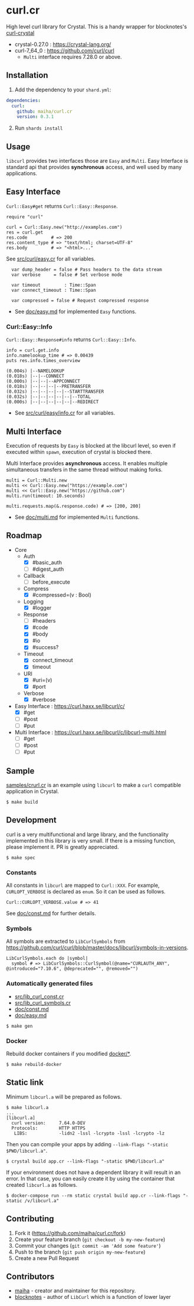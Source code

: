 # curl.cr

High level curl library for Crystal.
This is a handy wrapper for blocknotes's [curl-crystal](https://github.com/blocknotes/curl-crystal)

- crystal-0.27.0 : https://crystal-lang.org/
- curl-7_64_0 : https://github.com/curl/curl
  - `Multi` interface requires 7.28.0 or above.

## Installation

1. Add the dependency to your `shard.yml`:
```yaml
dependencies:
  curl:
    github: maiha/curl.cr
    version: 0.3.1
```
2. Run `shards install`

## Usage

`libcurl` provides two interfaces those are `Easy` and `Multi`.
Easy Interface is standard api that provides **synchronous** access, and well used by many applications.

## Easy Interface

`Curl::Easy#get` returns `Curl::Easy::Response`.

```crystal
require "curl"

curl = Curl::Easy.new("http://examples.com")
res = curl.get
res.code         # => 200
res.content_type # => "text/html; charset=UTF-8"
res.body         # => "<html>..."
```

See [src/curl/easy.cr](./src/curl/easy.cr) for all variables.

```crystal
  var dump_header = false # Pass headers to the data stream
  var verbose     = false # Set verbose mode
  
  var timeout         : Time::Span
  var connect_timeout : Time::Span

  var compressed = false # Request compressed response
```

- See [doc/easy.md](./doc/easy.md) for implemented `Easy` functions.

### Curl::Easy::Info

`Curl::Easy::Response#info` returns `Curl::Easy::Info`.

```crystal
info = curl.get.info
info.namelookup_time # => 0.00439
puts res.info.times_overview
```

```
(0.004s) |--NAMELOOKUP
(0.018s) |--|--CONNECT
(0.000s) |--|--|--APPCONNECT
(0.018s) |--|--|--|--PRETRANSFER
(0.032s) |--|--|--|--|--STARTTRANSFER
(0.032s) |--|--|--|--|--|--TOTAL
(0.000s) |--|--|--|--|--|--REDIRECT
```

- See [src/curl/easy/info.cr](./src/curl/easy.cr) for all variables.


## Multi Interface

Execution of requests by `Easy` is blocked at the libcurl level, so even if executed within `spawn`, execution of crystal is blocked there. 

Multi Interface provides **asynchronous** access. It enables multiple simultaneous transfers in the same thread without making forks.

```crystal
multi = Curl::Multi.new
multi << Curl::Easy.new("https://example.com")
multi << Curl::Easy.new("https://github.com")
multi.run(timeout: 10.seconds)

multi.requests.map(&.response.code) # => [200, 200]
```

- See [doc/multi.md](./doc/multi.md) for implemented `Multi` functions.

## Roadmap

- Core
  - Auth
    - [x] #basic_auth
    - [ ] #digest_auth
  - Callback
    - [ ] before_execute
  - Compress
    - [x] #compressed=(v : Bool)
  - Logging
    - [x] #logger
  - Response
    - [ ] #headers
    - [x] #code
    - [x] #body
    - [x] #io
    - [x] #success?
  - Timeout
    - [x] connect_timeout
    - [x] timeout
  - URI
    - [x] #uri=(v)
    - [x] #port
  - Verbose
    - [x] #verbose
- Easy Interface : https://curl.haxx.se/libcurl/c/
  - [x] #get
  - [ ] #post
  - [ ] #put
- Multi Interface : https://curl.haxx.se/libcurl/c/libcurl-multi.html
  - [ ] #get
  - [ ] #post
  - [ ] #put

## Sample

[samples/crurl.cr](./samples/crurl.cr) is an example using `libcurl` to make a `curl` compatible application in Crystal.

```console
$ make build
```

## Development

curl is a very multifunctional and large library, and the functionality implemented in this library is very small. If there is a missing function, please implement it. PR is greatly appreciated.

```console
$ make spec
```
### Constants

All constants in `libcurl` are mapped to `Curl::XXX`.
For example, `CURLOPT_VERBOSE` is declared as `enum`. So it can be used as follows.

```crystal
Curl::CURLOPT_VERBOSE.value # => 41
```

See [doc/const.md](./doc/const.md) for further details.

### Symbols

All symbols are extracted to `LibCurlSymbols` from <https://github.com/curl/curl/blob/master/docs/libcurl/symbols-in-versions>.

```crystal
LibCurlSymbols.each do |symbol|
  symbol # => LibCurlSymbols::CurlSymbol(@name="CURLAUTH_ANY", @introduced="7.10.6", @deprecated="", @removed="")
```

### Automatically generated files

- [src/lib_curl_const.cr](./src/lib_curl_const.cr)
- [src/lib_curl_symbols.cr](./src/lib_curl_symbols.cr)
- [doc/const.md](./doc/const.md) 
- [doc/easy.md](./doc/easy.md) 

```console
$ make gen
```

### Docker

Rebuild docker containers if you modified [docker/*](./docker/).

```console
$ make rebuild-docker
```

## Static link

Minimum `libcurl.a` will be prepared as follows.

```console
$ make libcurl.a
...
[libcurl.a]
  curl version:     7.64.0-DEV
  Protocols:        HTTP HTTPS
   LIBS:            -lidn2 -lssl -lcrypto -lssl -lcrypto -lz
```

Then you can compile your apps by adding `--link-flags "-static $PWD/libcurl.a"`.

```console
$ crystal build app.cr --link-flags "-static $PWD/libcurl.a"
```

If your environment does not have a dependent library it will result in an error. In that case, you can easily create it by using the container that created `libcurl.a` as follows.

```console
$ docker-compose run --rm static crystal build app.cr --link-flags "-static /v/libcurl.a"
```

## Contributing

1. Fork it (<https://github.com/maiha/curl.cr/fork>)
2. Create your feature branch (`git checkout -b my-new-feature`)
3. Commit your changes (`git commit -am 'Add some feature'`)
4. Push to the branch (`git push origin my-new-feature`)
5. Create a new Pull Request

## Contributors

- [maiha](https://github.com/maiha) - creator and maintainer for this repository.
- [blocknotes](https://github.com/blocknotes) - author of `LibCurl` which is a function of lower layer

